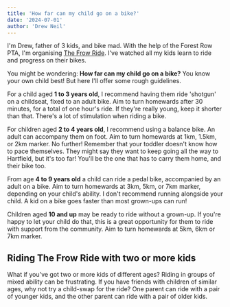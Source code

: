 ```yaml
---
title: 'How far can my child go on a bike?'
date: '2024-07-01'
author: 'Drew Neil'
---
```


I'm Drew, father of 3 kids, and bike mad. With the help of the Forest Row PTA, I'm organising [The Frow Ride](/frow-ride). I've watched all my kids learn to ride and progress on their bikes. 

You might be wondering: **How far can my child go on a bike?** You know your own child best! But here I'll offer some rough guidelines.

For a child aged **1 to 3 years old**, I recommend having them ride 'shotgun' on a childseat, fixed to an adult bike. Aim to turn homewards after 30 minutes, for a total of one hour's ride. If they're really young, keep it shorter than that. There's a lot of stimulation when riding a bike.

For children aged **2 to 4 years old**, I recommend using a balance bike. An adult can accompany them on foot. Aim to turn homewards at 1km, 1.5km, or 2km marker. No further! Remember that your toddler doesn't know how to pace themselves. They might say they want to keep going all the way to Hartfield, but it's too far! You'll be the one that has to carry them home, and their bike too.

From age **4 to 9 years old** a child can ride a pedal bike, accompanied by an adult on a bike. Aim to turn homewards at 3km, 5km, or 7km marker, depending on your child's ability. I don't recommend running alongside your child. A kid on a bike goes faster than most grown-ups can run!

Children aged **10 and up** may be ready to ride without a grown-up. If you're happy to let your child do that, this is a great opportunity for them to ride with support from the community. Aim to turn homewards at 5km, 6km or 7km marker.

## Riding The Frow Ride with two or more kids

What if you've got two or more kids of different ages? Riding in groups of mixed ability can be frustrating. If you have friends with children of similar ages, why not try a child-swap for the ride? One parent can ride with a pair of younger kids, and the other parent can ride with a pair of older kids.
